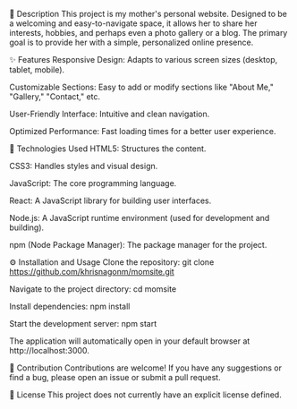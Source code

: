 📝 Description
This project is my mother's personal website. Designed to be a welcoming and easy-to-navigate space, it allows her to share her interests, hobbies, and perhaps even a photo gallery or a blog. The primary goal is to provide her with a simple, personalized online presence.

✨ Features
Responsive Design: Adapts to various screen sizes (desktop, tablet, mobile).

Customizable Sections: Easy to add or modify sections like "About Me," "Gallery," "Contact," etc.

User-Friendly Interface: Intuitive and clean navigation.

Optimized Performance: Fast loading times for a better user experience.

🚀 Technologies Used
HTML5: Structures the content.

CSS3: Handles styles and visual design.

JavaScript: The core programming language.

React: A JavaScript library for building user interfaces.

Node.js: A JavaScript runtime environment (used for development and building).

npm (Node Package Manager): The package manager for the project.

⚙️ Installation and Usage
Clone the repository:
git clone https://github.com/khrisnagonm/momsite.git


Navigate to the project directory:
cd momsite

Install dependencies:
npm install

Start the development server:
npm start

The application will automatically open in your default browser at http://localhost:3000.

🤝 Contribution
Contributions are welcome! If you have any suggestions or find a bug, please open an issue or submit a pull request.

📄 License
This project does not currently have an explicit license defined.
